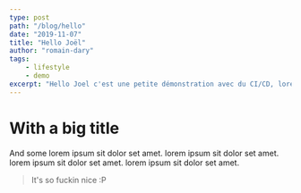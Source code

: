 ```yaml
---
type: post
path: "/blog/hello"
date: "2019-11-07"
title: "Hello Joël"
author: "romain-dary"
tags:
    - lifestyle
    - demo
excerpt: "Hello Joel c'est une petite démonstration avec du CI/CD, lorem ipsum sit dolor set amet. lorem ipsum sit dolor set amet. lorem ipsum sit dolor set amet. lorem ipsum sit dolor set amet."
---
```


# With a big title

And some lorem ipsum sit dolor set amet. lorem ipsum sit dolor set amet. lorem ipsum sit dolor set amet. lorem ipsum sit dolor set amet.

> It's so fuckin nice :P
